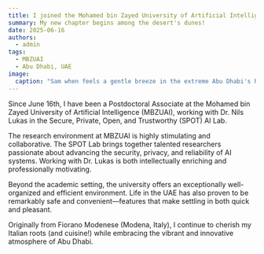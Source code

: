 ```yaml
---
title: I joined the Mohamed bin Zayed University of Artificial Intelligence (MBZUAI) as a Postdoctoral Associate!
summary: My new chapter begins among the desert's dunes!
date: 2025-06-16
authors:
  - admin
tags:
  - MBZUAI
  - Abu Dhabi, UAE
image:
  caption: "Sam when feels a gentle breeze in the extreme Abu Dhabi's hot July"
---
```


Since June 16th, I have been a Postdoctoral Associate at the Mohamed bin Zayed University of Artificial Intelligence (MBZUAI), working with Dr. Nils Lukas in the Secure, Private, Open, and Trustworthy (SPOT) AI Lab.

The research environment at MBZUAI is highly stimulating and collaborative. The SPOT Lab brings together talented researchers passionate about advancing the security, privacy, and reliability of AI systems. Working with Dr. Lukas is both intellectually enriching and professionally motivating.

Beyond the academic setting, the university offers an exceptionally well-organized and efficient environment. Life in the UAE has also proven to be remarkably safe and convenient—features that make settling in both quick and pleasant.

Originally from Fiorano Modenese (Modena, Italy), I continue to cherish my Italian roots (and cuisine!) while embracing the vibrant and innovative atmosphere of Abu Dhabi.
